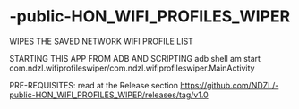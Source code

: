 # -public-HON_WIFI_PROFILES_WIPER
WIPES THE SAVED NETWORK WIFI PROFILE LIST


STARTING THIS APP FROM ADB AND SCRIPTING
adb shell am start com.ndzl.wifiprofileswiper/com.ndzl.wifiprofileswiper.MainActivity

PRE-REQUISITES: read at the Release section https://github.com/NDZL/-public-HON_WIFI_PROFILES_WIPER/releases/tag/v1.0 

